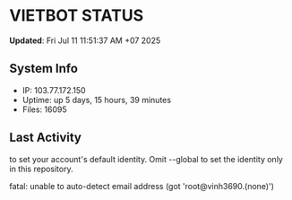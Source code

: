 # VIETBOT STATUS
**Updated**: Fri Jul 11 11:51:37 AM +07 2025

## System Info
- IP: 103.77.172.150
- Uptime: up 5 days, 15 hours, 39 minutes
- Files: 16095

## Last Activity

to set your account's default identity.
Omit --global to set the identity only in this repository.

fatal: unable to auto-detect email address (got 'root@vinh3690.(none)')
